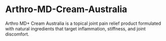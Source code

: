 # Arthro-MD-Cream-Australia
Arthro MD+ Cream Australia is a topical joint pain relief product formulated with natural ingredients that target inflammation, stiffness, and joint discomfort.
